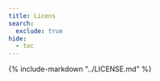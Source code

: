 ```yaml
---
title: Licens
search:
  exclude: true
hide:
  - toc
---
```


{%
    include-markdown "../LICENSE.md"
%}

